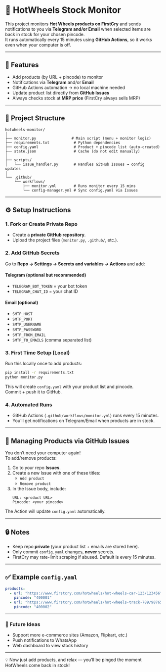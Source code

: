 # 🔔 HotWheels Stock Monitor

This project monitors **Hot Wheels products on FirstCry** and sends notifications to you via **Telegram and/or Email** when selected items are back in stock for your chosen pincode.  
It runs automatically every 15 minutes using **GitHub Actions**, so it works even when your computer is off.  

---

## 🚀 Features
- Add products (by URL + pincode) to monitor
- Notifications via **Telegram** and/or **Email**
- GitHub Actions automation → no local machine needed
- Update product list directly from **GitHub Issues**
- Always checks stock at **MRP price** (FirstCry always sells MRP)

---

## 📂 Project Structure
```
hotwheels-monitor/
│
├── monitor.py                # Main script (menu + monitor logic)
├── requirements.txt           # Python dependencies
├── config.yaml                # Product + pincode list (auto-created)
├── state.json                 # Cache (do not edit manually)
│
├── scripts/
│   └── issue_handler.py       # Handles GitHub Issues → config updates
│
└── .github/
    └── workflows/
        ├── monitor.yml        # Runs monitor every 15 mins
        └── config-manager.yml # Sync config.yaml via Issues
```

---

## ⚙️ Setup Instructions

### 1. Fork or Create Private Repo
- Create a **private GitHub repository**.
- Upload the project files (`monitor.py`, `.github/`, etc.).

### 2. Add GitHub Secrets
Go to **Repo → Settings → Secrets and variables → Actions** and add:

#### Telegram (optional but recommended)
- `TELEGRAM_BOT_TOKEN` = your bot token  
- `TELEGRAM_CHAT_ID` = your chat ID  

#### Email (optional)
- `SMTP_HOST`
- `SMTP_PORT`
- `SMTP_USERNAME`
- `SMTP_PASSWORD`
- `SMTP_FROM_EMAIL`
- `SMTP_TO_EMAILS` (comma separated list)

### 3. First Time Setup (Local)
Run this locally once to add products:
```bash
pip install -r requirements.txt
python monitor.py
```
This will create `config.yaml` with your product list and pincode.  
Commit + push it to GitHub.

### 4. Automated Runs
- GitHub Actions (`.github/workflows/monitor.yml`) runs every 15 minutes.
- You’ll get notifications on Telegram/Email when products are in stock.

---

## 📝 Managing Products via GitHub Issues
You don’t need your computer again!  
To add/remove products:

1. Go to your repo **Issues**.
2. Create a new Issue with one of these titles:
   - `Add product`
   - `Remove product`
3. In the Issue body, include:
   ```
   URL: <product URL>
   Pincode: <your pincode>
   ```

The Action will update `config.yaml` automatically.

---

## 🔒 Notes
- Keep repo **private** (your product list + emails are stored here).
- Only commit `config.yaml` changes, **never** secrets.
- FirstCry may rate-limit scraping if abused. Default is every 15 minutes.

---

## ✅ Example `config.yaml`
```yaml
products:
  - url: "https://www.firstcry.com/hotwheels/hot-wheels-car-123/123456"
    pincode: "400001"
  - url: "https://www.firstcry.com/hotwheels/hot-wheels-track-789/987654"
    pincode: "400002"
```

---

### 🔮 Future Ideas
- Support more e-commerce sites (Amazon, Flipkart, etc.)
- Push notifications to WhatsApp
- Web dashboard to view stock history

---

💡 Now just add products, and relax — you’ll be pinged the moment HotWheels come back in stock!
